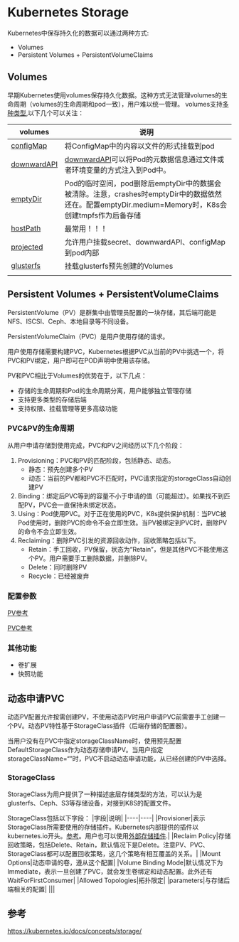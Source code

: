 # Kubernetes Storage

Kubernetes中保存持久化的数据可以通过两种方式:
- Volumes
- Persistent Volumes + PersistentVolumeClaims
  

## Volumes

早期Kubernetes使用volumes保存持久化数据。这种方式无法管理volumes的生命周期（volumes的生命周期和pod一致），用户难以统一管理。
volumes支持[多种类型](https://kubernetes.io/docs/concepts/storage/volumes/#types-of-volumes),以下几个可以关注：

|volumes|说明|
|----|----|
|[configMap](https://kubernetes.io/docs/concepts/storage/volumes/#types-of-volumes)|将ConfigMap中的内容以文件的形式挂载到pod|
|[downwardAPI](https://kubernetes.io/docs/concepts/storage/volumes/#downwardapi)|[downwardAPI](https://www.qikqiak.com/post/use-downward-api-get-pod-info/)可以将Pod的元数据信息通过文件或者环境变量的方式注入到Pod中。|
|[emptyDir](https://kubernetes.io/docs/concepts/storage/volumes/#emptydir)|Pod的临时空间，pod删除后emptyDir中的数据会被清除。注意，crashes时emptyDir中的数据依然还在。配置emptyDir.medium=Memory时，K8s会创建tmpfs作为后备存储|
|[hostPath](https://kubernetes.io/docs/concepts/storage/volumes/#hostpath)|最常用！！！|
|[projected](https://kubernetes.io/docs/concepts/storage/volumes/#projected)|允许用户挂载secret、downwardAPI、configMap到pod内部|
|[glusterfs](https://kubernetes.io/docs/concepts/storage/volumes/#glusterfs)|挂载glusterfs预先创建的Volumes|
|||

## Persistent Volumes + PersistentVolumeClaims

PersistentVolume（PV）是群集中由管理员配置的一块存储，其后端可能是NFS、ISCSI、Ceph、本地目录等不同设备。

PersistentVolumeClaim（PVC）是用户使用存储的请求。

用户使用存储需要构建PVC，Kubernetes根据PVC从当前的PV中挑选一个，将PVC和PV绑定，用户即可在POD声明中使用该存储。

PV和PVC相比于Volumes的优势在于，以下几点：
- 存储的生命周期和Pod的生命周期分离，用户能够独立管理存储
- 支持更多类型的存储后端
- 支持权限、挂载管理等更多高级功能


### PVC&PV的生命周期

  从用户申请存储到使用完成，PVC和PV之间经历以下几个阶段：
  
  1. Provisioning：PVC和PV的匹配阶段，包括静态、动态。
        - 静态：预先创建多个PV
        - 动态：当前的PV都和PVC不匹配时，PVC请求指定的storageClass自动创建PV
  2. Binding：绑定后PVC等到的容量不小于申请的值（可能超过）。如果找不到匹配PV，PVC会一直保持未绑定状态。
  3. Using：Pod使用PVC。对于正在使用的PVC，K8s提供保护机制：当PVC被Pod使用时，删除PVC的命令不会立即生效。当PV被绑定到PVC时，删除PV的命令不会立即生效。
  4. Reclaiming：删除PVC引发的资源回收动作，回收策略包括以下。
      - Retain：手工回收，PV保留，状态为“Retain”，但是其他PVC不能使用这个PV。用户需要手工删除数据，并删除PV。
      - Delete：同时删除PV
      - Recycle：已经被废弃
  
### 配置参数

[PV参考](https://kubernetes.io/docs/concepts/storage/persistent-volumes/#persistent-volumes)

[PVC参考](https://kubernetes.io/docs/concepts/storage/persistent-volumes/#persistentvolumeclaims)

### 其他功能

- 卷扩展
- 快照功能

## 动态申请PVC
动态PV配置允许按需创建PV，不使用动态PV时用户申请PVC前需要手工创建一个PV。动态PV特性基于StorageClass插件（后端存储的配置器）。

当用户没有在PVC中指定storageClassName时，使用预先配置DefaultStorageClass作为动态存储申请PV。当用户指定storageClassName=“”时，PVC不启动动态申请功能，从已经创建的PV中选择。

### StorageClass

StorageClass为用户提供了一种描述底层存储类型的方法，可以认为是glusterfs、Ceph、S3等存储设备，对接到K8S的配置文件。

StorageClass包括以下字段：
|字段|说明|
|----|----|
|Provisioner|表示StorageClass所需要使用的存储插件。Kubernetes内部提供的插件以kubernetes.io开头。[参考](https://kubernetes.io/docs/concepts/storage/storage-classes/#the-storageclass-resource)。用户也可以使用[外部存储插件](https://github.com/kubernetes-incubator/external-storage).|
|Reclaim Policy|存储回收策略，包括Delete、Retain，默认情况下是Delete。注意PV、PVC、StorageClass都可以配置回收策略，这几个策略有相互覆盖的关系。|
|Mount Options|动态申请的卷，遵从这个配置|
|Volume Binding Mode|默认情况下为Immediate，表示一旦创建了PVC，就会发生卷绑定和动态配置。此外还有WaitForFirstConsumer|
|Allowed Topologies|拓扑限定|
|parameters|与存储后端相关的配置|
|||

## 参考

https://kubernetes.io/docs/concepts/storage/


